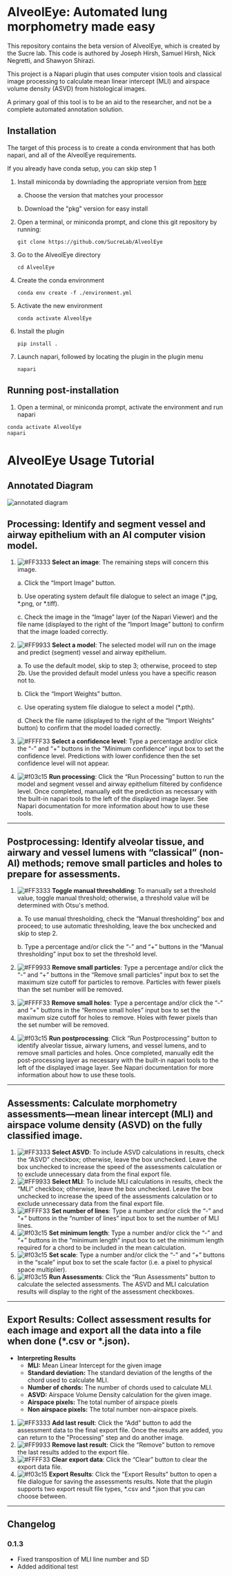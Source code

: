 <!--
[![License MIT](https://img.shields.io/pypi/l/automated-lung-morphometry.svg?color=green)](https://github.com/Quooooooookka/automated-lung-morphometry/raw/main/LICENSE)
[![PyPI](https://img.shields.io/pypi/v/automated-lung-morphometry.svg?color=green)](https://pypi.org/project/automated-lung-morphometry)
[![Python Version](https://img.shields.io/pypi/pyversions/automated-lung-morphometry.svg?color=green)](https://python.org)
[![tests](https://github.com/Quooooooookka/automated-lung-morphometry/workflows/tests/badge.svg)](https://github.com/Quooooooookka/automated-lung-morphometry/actions)
[![codecov](https://codecov.io/gh/Quooooooookka/automated-lung-morphometry/branch/main/graph/badge.svg)](https://codecov.io/gh/Quooooooookka/automated-lung-morphometry)
[![napari hub](https://img.shields.io/endpoint?url=https://api.napari-hub.org/shields/automated-lung-morphometry)](https://napari-hub.org/plugins/automated-lung-morphometry)
-->

# AlveolEye: Automated lung morphometry made easy

This repository contains the beta version of AlveolEye, which is created by the Sucre lab.
This code is authored by Joseph Hirsh, Samuel Hirsh, Nick Negretti, and Shawyon Shirazi.

This project is a Napari plugin that uses computer vision tools and classical image processing
to calculate mean linear intercept (MLI) and airspace volume density (ASVD) from histological images.

A primary goal of this tool is to be an aid to the researcher, and not be a complete automated annotation solution.

## Installation

The target of this process is to create a conda environment that has both napari, and all of the AlveolEye requirements.

If you already have conda setup, you can skip step 1

1. Install miniconda by downlading the appropriate version from [here](https://docs.anaconda.com/free/miniconda/)

   a. Choose the version that matches your processor

   b. Download the "pkg" version for easy install
2. Open a terminal, or miniconda prompt, and clone this git repository by running:

    ```git clone https://github.com/SucreLab/AlveolEye```
3. Go to the AlveolEye directory

    ```cd AlveolEye```
4. Create the conda environment

    ```conda env create -f ./environment.yml```
5. Activate the new environment

    ```conda activate AlveolEye```
6. Install the plugin

    ```pip install .```
7. Launch napari, followed by locating the plugin in the plugin menu

    ```napari```

## Running post-installation

1. Open a terminal, or miniconda prompt, activate the environment and run napari

```
conda activate AlveolEye
napari
```


# AlveolEye Usage Tutorial

## Annotated Diagram
![annotated diagram](./docs/Colored_AlveolEye.png)

## Processing: Identify and segment vessel and airway epithelium with an AI computer vision model.
1. ![#FF3333](https://placehold.co/15x15/FF3333/FF3333.png) **Select an image**: The remaining steps will concern this image.

   a. Click the “Import Image” button.

   b. Use operating system default file dialogue to select an image (*.jpg, *.png, or *.tiff).

   c. Check the image in the “Image” layer (of the Napari Viewer) and the file name (displayed to the right of the “Import Image” button) to confirm that the image loaded correctly.
2. ![#FF9933](https://placehold.co/15x15/FF9933/FF9933.png) **Select a model**</span>: The selected model will run on the image and predict (segment) vessel and airway epithelium.

   a. To use the default model, skip to step 3; otherwise, proceed to step 2b. Use the provided default model unless you have a specific reason not to.

   b. Click the “Import Weights” button.

   c. Use operating system file dialogue to select a model (*.pth).

   d. Check the file name (displayed to the right of the “Import Weights” button) to confirm that the model loaded correctly.
3. ![#FFFF33](https://placehold.co/15x15/FFFF33/FFFF33.png) **Select a confidence level**: Type a percentage and/or click the “-” and “+” buttons in the “Minimum confidence” input box to set the confidence level. Predictions with lower confidence then the set confidence level will not appear.
4. ![#f03c15](https://placehold.co/15x15/33FF33/33FF33.png) **Run processing**: Click the “Run Processing” button to run the model and segment vessel and airway epithelium filtered by confidence level. Once completed, manually edit the prediction as necessary with the built-in napari tools to the left of the displayed image layer. See Napari documentation for more information about how to use these tools.

---

## Postprocessing: Identify alveolar tissue, and airwary and vessel lumens with “classical” (non-AI) methods; remove small particles and holes to prepare for assessments.
1. ![#FF3333](https://placehold.co/15x15/FF3333/FF3333.png) **Toggle manual thresholding**: To manually set a threshold value, toggle manual threshold; otherwise, a threshold value will be determined with Otsu's method.

   a. To use manual thresholding, check the “Manual thresholding” box and proceed; to use automatic thresholding, leave the box unchecked and skip to step 2.

   b. Type a percentage and/or click the “-” and “+” buttons in the “Manual thresholding” input box to set the threshold level.
2. ![#FF9933](https://placehold.co/15x15/FF9933/FF9933.png) **Remove small particles**: Type a percentage and/or click the “-” and “+” buttons in the “Remove small particles” input box to set the maximum size cutoff for particles to remove. Particles with fewer pixels than the set number will be removed.
3. ![#FFFF33](https://placehold.co/15x15/FFFF33/FFFF33.png) **Remove small holes**: Type a percentage and/or click the “-” and “+” buttons in the “Remove small holes” input box to set the maximum size cutoff for holes to remove. Holes with fewer pixels than the set number will be removed.
4. ![#f03c15](https://placehold.co/15x15/33FF33/33FF33.png) **Run postprocessing**: Click “Run Postprocessing” button to identify alveolar tissue, airwary lumens, and vessel lumens, and to remove small particles and holes. Once completed, manually edit the post-processing layer as necessary with the built-in napari tools to the left of the displayed image layer. See Napari documentation for more information about how to use these tools.

---

## Assessments: Calculate morphometry assessments—mean linear intercept (MLI) and airspace volume density (ASVD) on the fully classified image.
1. ![#FF3333](https://placehold.co/15x15/FF3333/FF3333.png) **Select ASVD**: To include ASVD calculations in results, check the “ASVD” checkbox; otherwise, leave the box unchecked. Leave the box unchecked to increase the speed of the assessments calculation or to exclude unnecessary data from the final export file.
2. ![#FF9933](https://placehold.co/15x15/FF9933/FF9933.png) **Select MLI**: To include MLI calculations in results, check the “MLI” checkbox; otherwise, leave the box unchecked. Leave the box unchecked to increase the speed of the assessments calculation or to exclude unnecessary data from the final export file.
3. ![#FFFF33](https://placehold.co/15x15/FFFF33/FFFF33.png) **Set number of lines**: Type a number and/or click the “-” and “+” buttons in the “number of lines” input box to set the number of MLI lines.
4. ![#f03c15](https://placehold.co/15x15/33FF33/33FF33.png) **Set minimum length**: Type a number and/or click the “-” and “+” buttons in the “minimum length” input box to set the minimum length required for a chord to be included in the mean calculation.
5. ![#f03c15](https://placehold.co/15x15/3359FF/3359FF.png) **Set scale**: Type a number and/or click the “-” and “+” buttons in the “scale” input box to set the scale factor (i.e. a pixel to physical space multiplier).
6. ![#f03c15](https://placehold.co/15x15/C433FF/C433FF.png) **Run Assessments**: Click the “Run Assessments” button to calculate the selected assessments. The ASVD and MLI calculation results will display to the right of the assessment checkboxes.

---

## Export Results: Collect assessment results for each image and export all the data into a file when done (*.csv or *.json).
- **Interpreting Results**
    - **MLI:** Mean Linear Intercept for the given image
    - **Standard deviation:** The standard deviation of the lengths of the chord used to calculate MLI.
    - **Number of chords:** The number of chords used to calculate MLI.
    - **ASVD:** Airspace Volume Density calculation for the given image.
    - **Airspace pixels:** The total number of airspace pixels
    - **Non airspace pixels:** The total number non-airspace pixels.
1. ![#FF3333](https://placehold.co/15x15/FF3333/FF3333.png) **Add last result**: Click the “Add” button to add the assessment data to the final export file. Once the results are added, you can return to the "Processing" step and do another image.
2. ![#FF9933](https://placehold.co/15x15/FF9933/FF9933.png) **Remove last result**: Click the “Remove” button to remove the last results added to the export file.
3. ![#FFFF33](https://placehold.co/15x15/FFFF33/FFFF33.png) **Clear export data**: Click the “Clear” button to clear the export data file.
4. ![#f03c15](https://placehold.co/15x15/33FF33/33FF33.png) **Export Results**: Click the “Export Results” button to open a file dialogue for saving the assessments results. Note that the plugin supports two export result file types, *.csv and *.json that you can choose between.

----

## Changelog

### 0.1.3
- Fixed transposition of MLI line number and SD
- Added additional test